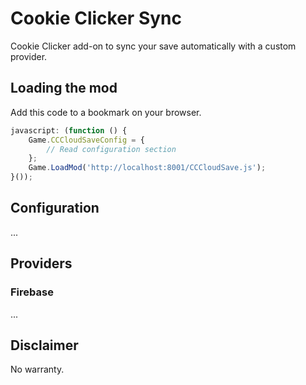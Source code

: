 Cookie Clicker Sync
===================

Cookie Clicker add-on to sync your save automatically with a custom provider.


## Loading the mod

Add this code to a bookmark on your browser.

``` javascript
javascript: (function () {
    Game.CCCloudSaveConfig = {
        // Read configuration section
    };
    Game.LoadMod('http://localhost:8001/CCCloudSave.js');
}());
```

## Configuration

...

## Providers

### Firebase

...

## Disclaimer

No warranty.
